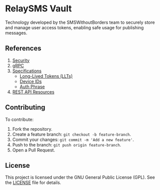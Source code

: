 # RelaySMS Vault

Technology developed by the SMSWithoutBorders team to securely store and manage user access tokens, enabling safe usage for publishing messages.

## References

1. [Security](./docs/security.md)
2. [gRPC](docs/grpc.md)
3. [Specifications](docs/specifications.md)
   - [Long-Lived Tokens (LLTs)](docs/specifications.md#1-long-lived-tokens-llts)
   - [Device IDs](docs/specifications.md#2-device-id)
   - [Auth Phrase](docs/specifications.md#3-auth-phrase)
4. [REST API Resources](docs/api_versions.md)

## Contributing

To contribute:

1. Fork the repository.
2. Create a feature branch: `git checkout -b feature-branch`.
3. Commit your changes: `git commit -m 'Add a new feature'`.
4. Push to the branch: `git push origin feature-branch`.
5. Open a Pull Request.

## License

This project is licensed under the GNU General Public License (GPL). See the [LICENSE](LICENSE) file for details.
